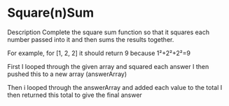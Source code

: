 # Square(n)Sum

Description
Complete the square sum function so that it squares each number passed into it and then sums the results together.

For example, for [1, 2, 2] it should return 9 because 1²+2²+2²=9

First I looped through the given array and squared each answer
I then pushed this to a new array (answerArray)

Then i looped through the answerArray and added each value to the total
I then returned this total to give the final answer